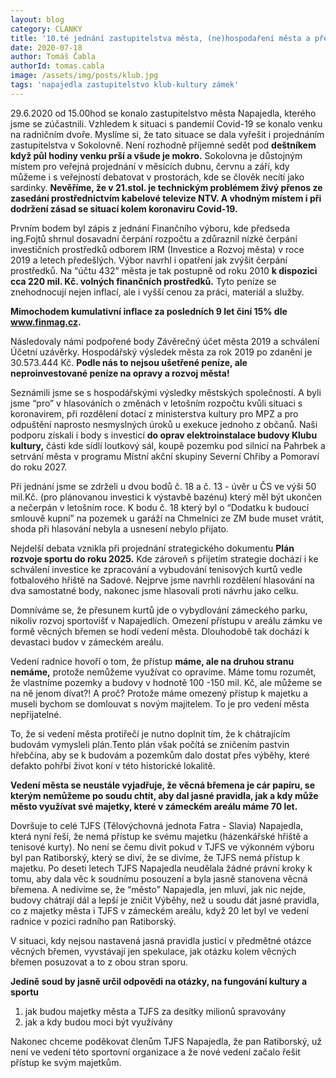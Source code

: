 ```yaml
---
layout: blog
category: CLANKY
title: '10.té jednání zastupitelstva města, (ne)hospodaření města a přesun tenisových kurtů'
date: 2020-07-18
author: Tomáš Čabla
authorId: tomas.cabla
image: /assets/img/posts/klub.jpg  
tags: 'napajedla zastupitelstvo klub-kultury zámek'
---
```

29.6.2020 od 15.00hod se konalo zastupitelstvo města Napajedla, kterého jsme se zúčastnili. Vzhledem k situaci s pandemií Covid-19 se konalo venku na radničním dvoře. Myslíme si, že tato situace se dala vyřešit i projednáním zastupitelstva v Sokolovně. Není rozhodně příjemné sedět pod **deštníkem když půl hodiny venku prší a všude je mokro.** Sokolovna je důstojným místem pro veřejná projednání v měsících dubnu, červnu a září, kdy můžeme i s veřejností debatovat v prostorách, kde se člověk necítí jako sardinky. **Nevěříme, že v 21.stol. je technickým problémem živý přenos ze zasedání prostřednictvím kabelové televize NTV. A vhodným místem i při dodržení zásad se situací kolem koronaviru Covid-19.**

Prvním bodem byl zápis z jednání Finančního výboru, kde předseda ing.Fojtů shrnul dosavadní čerpání rozpočtu a zdůraznil nízké čerpání investičních prostředků odborem IRM (Investice a Rozvoj města) v roce 2019 a letech předešlých. Výbor navrhl i opatření jak zvýšit čerpání prostředků.  Na “účtu 432” města je tak postupně od roku 2010 **k dispozici cca 220 mil. Kč. volných finančních prostředků.** Tyto peníze se znehodnocují nejen inflací, ale i vyšší cenou za práci, materiál a služby.


**Mimochodem kumulativní inflace za posledních 9 let činí 15% dle www.finmag.cz.**

Následovaly námi podpořené body Závěrečný účet města 2019 a schválení Účetní uzávěrky. 
Hospodářský výsledek města za rok 2019 po zdanění je 30.573.444 Kč. **Podle nás to nejsou ušetřené peníze, ale neproinvestované peníze na opravy a rozvoj města!**

Seznámili jsme se s hospodářskými výsledky městských společností. A byli jsme “pro” v hlasováních o změnách v letošním rozpočtu kvůli situaci s koronavirem,  při rozdělení dotací z ministerstva kultury pro MPZ a pro odpuštění naprosto nesmyslných úroků u exekuce jednoho z občanů. Naši podporu získali i body s investicí **do oprav elektroinstalace budovy Klubu kultury,** části kde sídlí loutkový sál, koupě pozemku pod silnicí na Pahrbek a setrvání města v programu Místní akční skupiny Severní Chřiby a Pomoraví do roku 2027.


Při jednání jsme se zdrželi u dvou bodů č. 18 a č. 13 - úvěr u ČS ve výši 50 mil.Kč. (pro plánovanou investici k výstavbě bazénu) který měl být ukončen a nečerpán v letošním roce. K bodu č. 18 který byl o “Dodatku k budoucí smlouvě kupní” na pozemek u garáží na Chmelnici ze ZM bude muset vrátit, shoda při hlasování nebyla a usnesení nebylo přijato.

Nejdelší debata vznikla při projednání strategického dokumentu **Plán rozvoje sportu do roku 2025.** Kde zároveň s přijetím strategie dochází i ke schválení investice ke zpracování a vybudování tenisových kurtů vedle fotbalového hřiště na Sadové. Nejprve jsme navrhli rozdělení hlasování na dva samostatné body, nakonec jsme hlasovali proti návrhu jako celku. 

Domníváme se, že přesunem kurtů jde o vybydlování zámeckého parku, nikoliv rozvoj sportovišť v Napajedlích. Omezení přístupu v areálu zámku ve formě věcných břemen se hodí vedení města. Dlouhodobě tak dochází k devastaci budov v zámeckém areálu.

Vedení radnice hovoří  o tom, že přístup **máme, ale na druhou stranu nemáme,** protože nemůžeme využívat co opravíme. Máme tomu rozumět, že vlastníme pozemky a budovy v hodnotě 100 -150 mil. Kč, ale můžeme se na ně jenom dívat?! A proč? Protože máme omezený přístup k majetku a museli bychom se domlouvat s novým majitelem. To je pro vedení města nepřijatelné.

To, že si vedení města protiřečí je nutno doplnit tím, že k chátrajícím budovám vymysleli plán.Tento plán však počítá se zničením pastvin hřebčína, aby se k budovám a pozemkům dalo dostat přes výběhy, které defakto pohřbí život koní v této historické lokalitě.  

**Vedení města  se neustále vyjadřuje, že věcná břemena je cár papíru, se kterým nemůžeme po soudu chtít, aby dal jasné pravidla, jak a kdy může město využívat své majetky, které v zámeckém areálu máme 70 let.** 

Dovršuje to celé TJFS (Tělovýchovná jednota Fatra - Slavia) Napajedla, která nyní řeší, že nemá přístup ke svému majetku (házenkářské hřiště a tenisové kurty). No není se čemu divit pokud v TJFS ve výkonném výboru byl pan Ratiborský, který se diví, že se divíme, že TJFS nemá přístup k majetku. Po deseti letech TJFS Napajedla neudělala žádné právní kroky k tomu, aby dala věc k soudnímu posouzení a byla jasně stanovena věcná břemena. A nedivíme se, že “město” Napajedla, jen mluví, jak nic nejde, budovy chátrají dál a lepší je zničit Výběhy, než u soudu dát jasné pravidla, co z majetky města i TJFS v zámeckém areálu, když 20 let byl ve vedení radnice v pozici radního pan Ratiborský. 

V situaci, kdy nejsou nastavená jasná pravidla justicí v předmětné otázce věcných břemen, vyvstávají jen spekulace, jak otázku kolem věcných břemen posuzovat a to z obou stran sporu. 

**Jedině soud by jasně určil odpovědi na otázky, na fungování kultury a sportu** 

1. jak budou majetky města a TJFS  za desítky milionů spravovány  
2. jak a kdy budou  moci být využívány 

Nakonec chceme poděkovat členům TJFS Napajedla, že pan Ratiborský, už není ve vedení této sportovní organizace a že nové vedení začalo řešit přístup ke svým majetkům.
